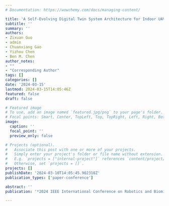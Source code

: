 ```yaml
---
# Documentation: https://wowchemy.com/docs/managing-content/

title: 'A Self-Evolving Digital Twin System Architecture for Indoor UAV Management based on Online Deep Learning'
subtitle: ''
summary: ''
authors:
- Zixuan Guo
- admin
- Chuanxiang Gao
- Yizhou Chen
- Ben M. Chen
author_notes:
- ""
- "Corresponding Author"
tags: []
categories: []
date: '2024-03-15'
lastmod: 2024-03-15T14:05:46Z
featured: false
draft: false

# Featured image
# To use, add an image named `featured.jpg/png` to your page's folder.
# Focal points: Smart, Center, TopLeft, Top, TopRight, Left, Right, BottomLeft, Bottom, BottomRight.
image:
  caption: ''
  focal_point: ''
  preview_only: false

# Projects (optional).
#   Associate this post with one or more of your projects.
#   Simply enter your project's folder or file name without extension.
#   E.g. `projects = ["internal-project"]` references `content/project/deep-learning/index.md`.
#   Otherwise, set `projects = []`.
projects: []
publishDate: '2024-03-10T14:05:45.902318Z'
publication_types: ['paper-conference']

abstract: ''
publication: '*2024 IEEE International Conference on Robotics and Biomimetics (ROBIO)*'

---
```

